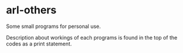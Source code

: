 # arl-others
Some small programs for personal use.

Description about workings of each programs is found in the top of the codes as a print statement.
